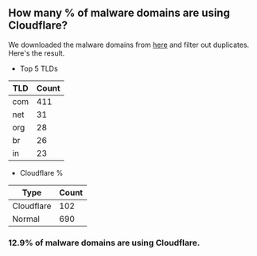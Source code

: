 ## How many % of malware domains are using Cloudflare?


We downloaded the malware domains from [here](https://urlhaus.abuse.ch) and filter out duplicates.
Here's the result.


[//]: # (start replacement)


- Top 5 TLDs

| TLD | Count |
| --- | --- |
| com | 411 |
| net | 31 |
| org | 28 |
| br | 26 |
| in | 23 |


- Cloudflare %

| Type | Count |
| --- | --- |
| Cloudflare | 102 |
| Normal | 690 |


### 12.9% of malware domains are using Cloudflare.